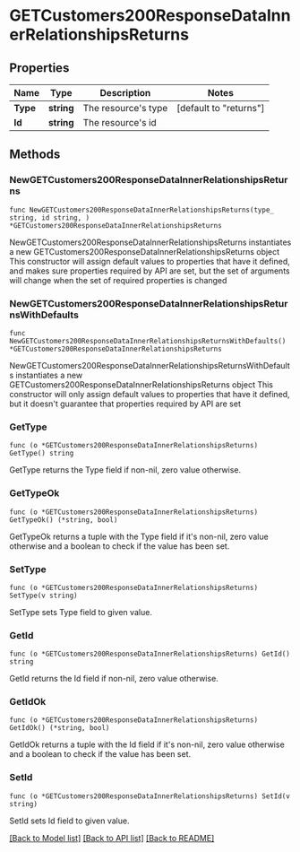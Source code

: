 # GETCustomers200ResponseDataInnerRelationshipsReturns

## Properties

Name | Type | Description | Notes
------------ | ------------- | ------------- | -------------
**Type** | **string** | The resource&#39;s type | [default to "returns"]
**Id** | **string** | The resource&#39;s id | 

## Methods

### NewGETCustomers200ResponseDataInnerRelationshipsReturns

`func NewGETCustomers200ResponseDataInnerRelationshipsReturns(type_ string, id string, ) *GETCustomers200ResponseDataInnerRelationshipsReturns`

NewGETCustomers200ResponseDataInnerRelationshipsReturns instantiates a new GETCustomers200ResponseDataInnerRelationshipsReturns object
This constructor will assign default values to properties that have it defined,
and makes sure properties required by API are set, but the set of arguments
will change when the set of required properties is changed

### NewGETCustomers200ResponseDataInnerRelationshipsReturnsWithDefaults

`func NewGETCustomers200ResponseDataInnerRelationshipsReturnsWithDefaults() *GETCustomers200ResponseDataInnerRelationshipsReturns`

NewGETCustomers200ResponseDataInnerRelationshipsReturnsWithDefaults instantiates a new GETCustomers200ResponseDataInnerRelationshipsReturns object
This constructor will only assign default values to properties that have it defined,
but it doesn't guarantee that properties required by API are set

### GetType

`func (o *GETCustomers200ResponseDataInnerRelationshipsReturns) GetType() string`

GetType returns the Type field if non-nil, zero value otherwise.

### GetTypeOk

`func (o *GETCustomers200ResponseDataInnerRelationshipsReturns) GetTypeOk() (*string, bool)`

GetTypeOk returns a tuple with the Type field if it's non-nil, zero value otherwise
and a boolean to check if the value has been set.

### SetType

`func (o *GETCustomers200ResponseDataInnerRelationshipsReturns) SetType(v string)`

SetType sets Type field to given value.


### GetId

`func (o *GETCustomers200ResponseDataInnerRelationshipsReturns) GetId() string`

GetId returns the Id field if non-nil, zero value otherwise.

### GetIdOk

`func (o *GETCustomers200ResponseDataInnerRelationshipsReturns) GetIdOk() (*string, bool)`

GetIdOk returns a tuple with the Id field if it's non-nil, zero value otherwise
and a boolean to check if the value has been set.

### SetId

`func (o *GETCustomers200ResponseDataInnerRelationshipsReturns) SetId(v string)`

SetId sets Id field to given value.



[[Back to Model list]](../README.md#documentation-for-models) [[Back to API list]](../README.md#documentation-for-api-endpoints) [[Back to README]](../README.md)


